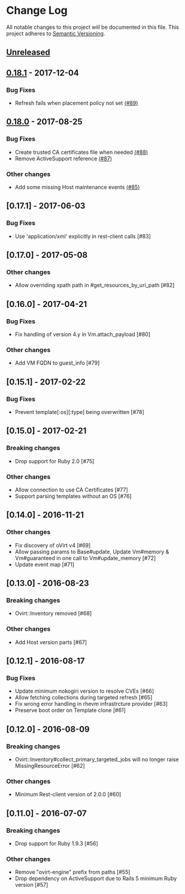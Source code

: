 # Change Log
All notable changes to this project will be documented in this file.
This project adheres to [Semantic Versioning](http://semver.org/).

## [Unreleased]

## [0.18.1] - 2017-12-04
### Bug Fixes
- Refresh fails when placement policy not set [(#89)](https://github.com/ManageIQ/ovirt/pull/89)

## [0.18.0] - 2017-08-25
### Bug Fixes
- Create trusted CA certificates file when needed [(#88)](https://github.com/ManageIQ/ovirt/pull/88)
- Remove ActiveSupport reference [(#87)](https://github.com/ManageIQ/ovirt/pull/87)

### Other changes
- Add some missing Host maintenance events [(#85)](https://github.com/ManageIQ/ovirt/pull/85)

## [0.17.1] - 2017-06-03
### Bug Fixes
- Use 'application/xml' explicitly in rest-client calls [#83]

## [0.17.0] - 2017-05-08
### Other changes
- Allow overriding xpath path in #get_resources_by_uri_path [#82]

## [0.16.0] - 2017-04-21
### Bug Fixes
- Fix handling of version 4.y in Vm.attach_payload [#80]

### Other changes
- Add VM FQDN to guest_info [#79]

## [0.15.1] - 2017-02-22
### Bug Fixes
- Prevent template[:os][:type] being overwritten [#78]

## [0.15.0] - 2017-02-21
### Breaking changes
- Drop support for Ruby 2.0 [#75]

### Other changes
- Allow connection to use CA Certificates [#77]
- Support parsing templates without an OS [#76]

## [0.14.0] - 2016-11-21
### Other changes
- Fix discovery of oVirt v4 [#69]
- Allow passing params to Base#update, Update Vm#memory & Vm#guaranteed in one call to Vm#update_memory [#72]
- Update event map [#71]

## [0.13.0] - 2016-08-23
### Breaking changes
- Ovirt::Inventory removed [#68]

### Other changes
- Add Host version parts [#67]

## [0.12.1] - 2016-08-17
### Bug Fixes
- Update minimum nokogiri version to resolve CVEs [#66]
- Allow fetching collections during targeted refresh [#65]
- Fix wrong error handling in rhevm infrastrcture provider [#63]
- Preserve boot order on Template clone [#61]

## [0.12.0] - 2016-08-09
### Breaking changes
- Ovirt::Inventory#collect_primary_targeted_jobs will no longer raise MissingResourceError [#62]

### Other changes
- Minimum Rest-client version of 2.0.0 [#60]

## [0.11.0] - 2016-07-07
### Breaking changes
- Drop support for Ruby 1.9.3 [#56]

### Other changes
- Remove "ovirt-engine" prefix from paths [#55]
- Drop dependency on ActiveSupport due to Rails 5 minimum Ruby version [#57]

[Unreleased]: https://github.com/ManageIQ/ovirt/compare/v0.18.1...master
[0.18.1]: https://github.com/ManageIQ/ovirt/compare/v0.18.0...v0.18.1
[0.18.0]: https://github.com/ManageIQ/ovirt/compare/v0.17.1...v0.18.0
